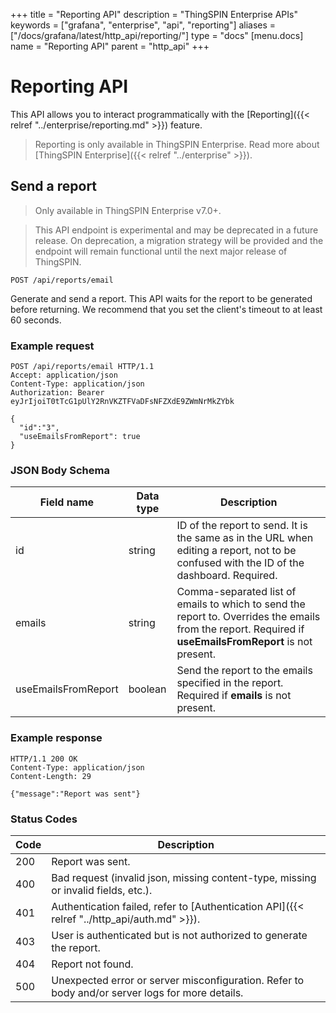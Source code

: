 +++
title = "Reporting API"
description = "ThingSPIN Enterprise APIs"
keywords = ["grafana", "enterprise", "api", "reporting"]
aliases = ["/docs/grafana/latest/http_api/reporting/"]
type = "docs"
[menu.docs]
name = "Reporting API"
parent = "http_api"
+++

# Reporting API

This API allows you to interact programmatically with the [Reporting]({{< relref "../enterprise/reporting.md" >}}) feature.

> Reporting is only available in ThingSPIN Enterprise. Read more about [ThingSPIN Enterprise]({{< relref "../enterprise" >}}).


## Send a report

> Only available in ThingSPIN Enterprise v7.0+.

> This API endpoint is experimental and may be deprecated in a future release. On deprecation, a migration strategy will be provided and the endpoint will remain functional until the next major release of ThingSPIN.

`POST /api/reports/email`

Generate and send a report. This API waits for the report to be generated before returning. We recommend that you set the client's timeout to at least 60 seconds.

### Example request

```http
POST /api/reports/email HTTP/1.1
Accept: application/json
Content-Type: application/json
Authorization: Bearer eyJrIjoiT0tTcG1pUlY2RnVKZTFVaDFsNFZXdE9ZWmNrMkZYbk

{
  "id":"3",
  "useEmailsFromReport": true
}
```

### JSON Body Schema

Field name | Data type | Description
---------- | ---- | -----------
id | string | ID of the report to send. It is the same as in the URL when editing a report, not to be confused with the ID of the dashboard. Required.
emails | string | Comma-separated list of emails to which to send the report to. Overrides the emails from the report. Required if **useEmailsFromReport** is not present.
useEmailsFromReport | boolean | Send the report to the emails specified in the report. Required if **emails** is not present.

### Example response

```http
HTTP/1.1 200 OK
Content-Type: application/json
Content-Length: 29

{"message":"Report was sent"}
```

### Status Codes

Code | Description
---- | -----------
200 | Report was sent.
400 | Bad request (invalid json, missing content-type, missing or invalid fields, etc.).
401 | Authentication failed, refer to [Authentication API]({{< relref "../http_api/auth.md" >}}).
403 | User is authenticated but is not authorized to generate the report.
404 | Report not found.
500 | Unexpected error or server misconfiguration. Refer to body and/or server logs for more details.
